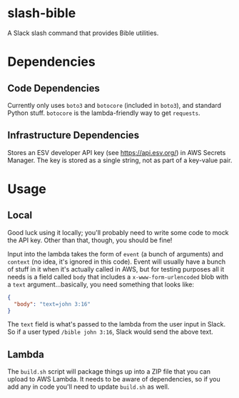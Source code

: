 # slash-bible
A Slack slash command that provides Bible utilities.

# Dependencies
## Code Dependencies
Currently only uses `boto3` and `botocore` (included in `boto3`),
and standard Python stuff. `botocore` is the lambda-friendly way
to get `requests`.

## Infrastructure Dependencies

Stores an ESV developer API key (see https://api.esv.org/) in AWS
Secrets Manager. The key is stored as a single string, not as part
of a key-value pair.

# Usage
## Local
Good luck using it locally; you'll probably need to write some code
to mock the API key. Other than that, though, you should be fine!

Input into the lambda takes the form of `event` (a bunch of 
arguments) and `context` (no idea, it's ignored in this code). Event
will usually have a bunch of stuff in it when it's actually called
in AWS, but for testing purposes all it needs is a field called 
`body` that includes a `x-www-form-urlencoded` blob with a `text`
argument...basically, you need something that looks like:

```json
{
  "body": "text=john 3:16"
}
```

The `text` field is what's passed to the lambda from the user input
in Slack. So if a user typed `/bible john 3:16`, Slack would send 
the above text.

## Lambda
The `build.sh` script will package things up into a ZIP file that
you can upload to AWS Lambda. It needs to be aware of dependencies,
so if you add any in code you'll need to update `build.sh` as well.